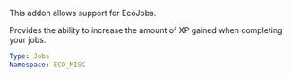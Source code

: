 This addon allows support for EcoJobs.

Provides the ability to increase the amount of XP gained when completing your jobs.

```yaml
Type: Jobs
Namespace: ECO_MISC
```
